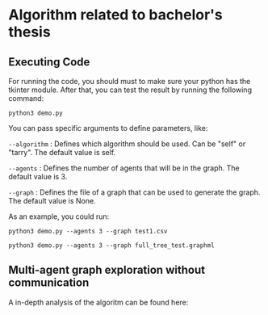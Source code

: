 # Algorithm related to bachelor's thesis

## Executing Code

For running the code, you should must to make sure your python has the tkinter module.
After that, you can test the result by running the following command:

```python3 demo.py```

You can pass specific arguments to define parameters, like:

```--algorithm``` : Defines which algorithm should be used. Can be "self" or "tarry". The default value is self.

```--agents``` : Defines the number of agents that will be in the graph. The default value is 3.

```--graph``` : Defines the file of a graph that can be used to generate the graph. The default value is None.

As an example, you could run:

```python3 demo.py --agents 3 --graph test1.csv```

```python3 demo.py --agents 3 --graph full_tree_test.graphml```

## Multi-agent graph exploration without communication

A in-depth analysis of the algoritm can be found here:

